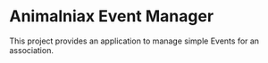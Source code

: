 # Animalniax Event Manager

This project provides an application to manage simple Events for an association.
